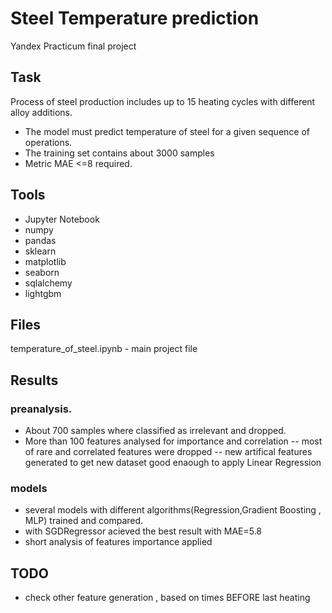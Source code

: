 #  Steel Temperature prediction
Yandex Practicum final project

## Task
Process of  steel production  includes up to 15 heating cycles with different alloy additions.
- The model must predict temperature of steel for a given  sequence of operations.
- The training set contains about 3000 samples 
- Metric MAE <=8 required.

## Tools
- Jupyter Notebook
- numpy
- pandas
- sklearn
- matplotlib
- seaborn
- sqlalchemy
- lightgbm


## Files
temperature_of_steel.ipynb - main project file

## Results
### preanalysis.
- About 700 samples where classified as irrelevant and dropped.
- More than 100 features analysed for importance and correlation 
-- most of rare and  correlated features were dropped 
-- new artifical features generated to get new dataset good enaough to apply Linear Regression
### models
- several models with different algorithms(Regression,Gradient Boosting , MLP)  trained and compared.
- with SGDRegressor acieved the best result with MAE=5.8
- short analysis of features importance applied

## TODO
- check other feature generation , based on times BEFORE last heating 